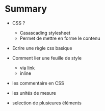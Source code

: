 # Summary 

- CSS ?
  - Casascading stylesheet 
  - Permet de mettre en forme le contenu

- Ecrire une règle css basique
- Comment lier une feuille de style
  - via link
  - inline

- les commentaire en CSS
- les unités de mesure
- selection de plusieures éléments